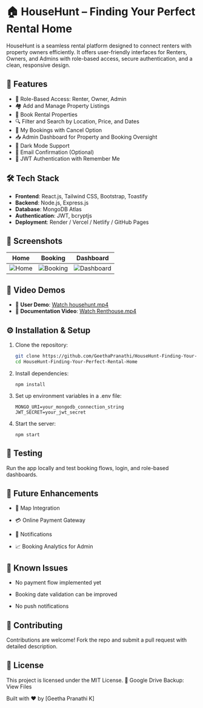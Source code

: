 # 🏠 HouseHunt – Finding Your Perfect Rental Home

HouseHunt is a seamless rental platform designed to connect renters with property owners efficiently. It offers user-friendly interfaces for Renters, Owners, and Admins with role-based access, secure authentication, and a clean, responsive design.

## 🚀 Features

- 👤 Role-Based Access: Renter, Owner, Admin
- 🏘️ Add and Manage Property Listings
- 📅 Book Rental Properties
- 🔍 Filter and Search by Location, Price, and Dates
- 📄 My Bookings with Cancel Option
- 📥 Admin Dashboard for Property and Booking Oversight
- 🌙 Dark Mode Support
- 📧 Email Confirmation (Optional)
- 🔐 JWT Authentication with Remember Me

## 🛠️ Tech Stack

- **Frontend**: React.js, Tailwind CSS, Bootstrap, Toastify
- **Backend**: Node.js, Express.js
- **Database**: MongoDB Atlas
- **Authentication**: JWT, bcryptjs
- **Deployment**: Render / Vercel / Netlify / GitHub Pages

## 📸 Screenshots

| Home | Booking | Dashboard |
|------|---------|-----------|
| ![Home](screenshots/home.png) | ![Booking](screenshots/booking.png) | ![Dashboard](screenshots/dashboard.png) |

## 🎥 Video Demos

- 🔗 **User Demo**: [Watch househunt.mp4](https://github.com/GeethaPranathi/HouseHunt-Finding-Your-Perfect-Rental-Home/raw/main/Video%20Demo/househunt.mp4?raw=true)
- 🔗 **Documentation Video**: [Watch Renthouse.mp4](https://github.com/GeethaPranathi/HouseHunt-Finding-Your-Perfect-Rental-Home/raw/main/Video%20doc/Renthouse.mp4?raw=true)

## ⚙️ Installation & Setup

1. Clone the repository:
   ```bash
   git clone https://github.com/GeethaPranathi/HouseHunt-Finding-Your-Perfect-Rental-Home.git
   cd HouseHunt-Finding-Your-Perfect-Rental-Home
2. Install dependencies:
   ```
   npm install
3. Set up environment variables in a .env file:
   ```
   MONGO_URI=your_mongodb_connection_string
   JWT_SECRET=your_jwt_secret
4. Start the server:
   ```
   npm start
   
## 🧪 Testing

Run the app locally and test booking flows, login, and role-based dashboards.

## 📌 Future Enhancements

 - 📍 Map Integration

- 💳 Online Payment Gateway

- 🔔 Notifications

- 📈 Booking Analytics for Admin

## 🐞 Known Issues

- No payment flow implemented yet

- Booking date validation can be improved

- No push notifications

## 🤝 Contributing

Contributions are welcome!
Fork the repo and submit a pull request with detailed description.

## 📄 License

This project is licensed under the MIT License.
📁 Google Drive Backup: View Files

Built with ❤️ by [Geetha Pranathi K]
